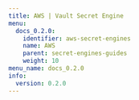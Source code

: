 ```yaml
---
title: AWS | Vault Secret Engine
menu:
  docs_0.2.0:
    identifier: aws-secret-engines
    name: AWS
    parent: secret-engines-guides
    weight: 10
menu_name: docs_0.2.0
info:
  version: 0.2.0
---
```


